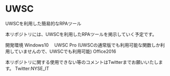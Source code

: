 # UWSC
UWSCを利用した簡易的なRPAツール

本リポジトリには、UWSCを利用したRPAツールを掲示していく予定です。

開発環境
Windows10　
UWSC Pro (UWSCの通常版でも利用可能な関数しか利用していませんので、UWSCでも利用可能)
Office2016

本リポジトリに関する使用できない等のコメントはTwitterまでお願いいたします。
Twitter:NYSE_IT
